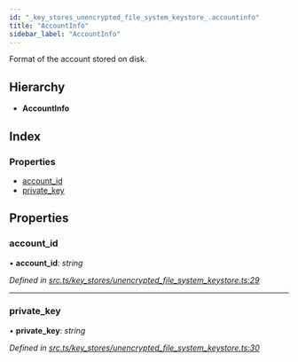 ```yaml
---
id: "_key_stores_unencrypted_file_system_keystore_.accountinfo"
title: "AccountInfo"
sidebar_label: "AccountInfo"
---
```


Format of the account stored on disk.

## Hierarchy

* **AccountInfo**

## Index

### Properties

* [account_id](_key_stores_unencrypted_file_system_keystore_.accountinfo.md#account_id)
* [private_key](_key_stores_unencrypted_file_system_keystore_.accountinfo.md#private_key)

## Properties

###  account_id

• **account_id**: *string*

*Defined in [src.ts/key_stores/unencrypted_file_system_keystore.ts:29](https://github.com/nearprotocol/nearlib/blob/a71bd4f/src.ts/key_stores/unencrypted_file_system_keystore.ts#L29)*

___

###  private_key

• **private_key**: *string*

*Defined in [src.ts/key_stores/unencrypted_file_system_keystore.ts:30](https://github.com/nearprotocol/nearlib/blob/a71bd4f/src.ts/key_stores/unencrypted_file_system_keystore.ts#L30)*
